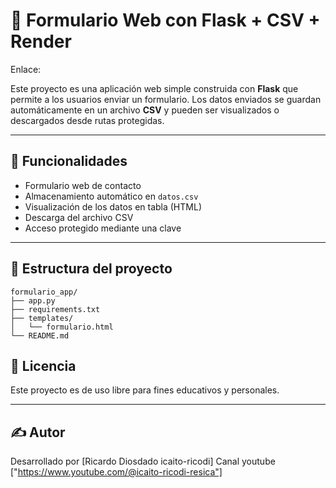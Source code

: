 # 📝 Formulario Web con Flask + CSV + Render

Enlace:

Este proyecto es una aplicación web simple construida con **Flask** que permite a los usuarios enviar un formulario. Los datos enviados se guardan automáticamente en un archivo **CSV** y pueden ser visualizados o descargados desde rutas protegidas.

---

## 🚀 Funcionalidades

- Formulario web de contacto
- Almacenamiento automático en `datos.csv`
- Visualización de los datos en tabla (HTML)
- Descarga del archivo CSV
- Acceso protegido mediante una clave

---

## 📂 Estructura del proyecto

```
formulario_app/
├── app.py
├── requirements.txt
├── templates/
│   └── formulario.html
└── README.md
```

## 📃 Licencia

Este proyecto es de uso libre para fines educativos y personales.

---

## ✍️ Autor

Desarrollado por [Ricardo Diosdado icaito-ricodi]
Canal youtube ["https://www.youtube.com/@icaito-ricodi-resica"]
